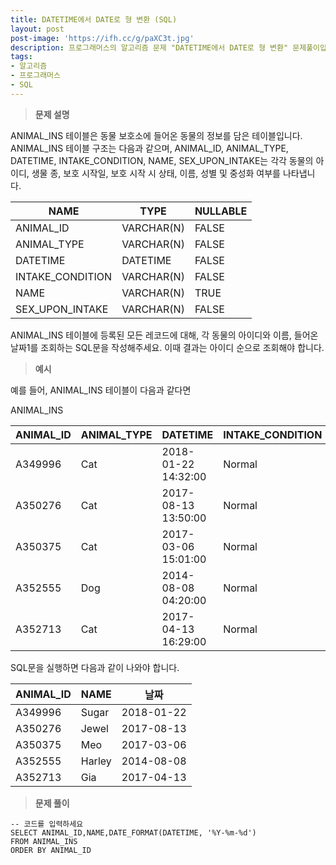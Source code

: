 ```yaml
---
title: DATETIME에서 DATE로 형 변환 (SQL)
layout: post
post-image: 'https://ifh.cc/g/paXC3t.jpg'
description: 프로그래머스의 알고리즘 문제 "DATETIME에서 DATE로 형 변환" 문제풀이입니다.
tags:
- 알고리즘
- 프로그래머스
- SQL
---
```



>**문제 설명**

ANIMAL_INS 테이블은 동물 보호소에 들어온 동물의 정보를 담은 테이블입니다. ANIMAL_INS 테이블 구조는 다음과 같으며, ANIMAL_ID, ANIMAL_TYPE, DATETIME, INTAKE_CONDITION, NAME, SEX_UPON_INTAKE는 각각 동물의 아이디, 생물 종, 보호 시작일, 보호 시작 시 상태, 이름, 성별 및 중성화 여부를 나타냅니다.

| NAME | TYPE | NULLABLE |
|--|--|--|
| ANIMAL_ID | VARCHAR(N) | FALSE |
| ANIMAL_TYPE | VARCHAR(N) | FALSE |
| DATETIME | DATETIME | FALSE |
| INTAKE_CONDITION | VARCHAR(N) | FALSE |
| NAME | VARCHAR(N) | TRUE |
| SEX_UPON_INTAKE | VARCHAR(N) | FALSE |

ANIMAL_INS 테이블에 등록된 모든 레코드에 대해, 각 동물의 아이디와 이름, 들어온 날짜1를 조회하는 SQL문을 작성해주세요. 이때 결과는 아이디 순으로 조회해야 합니다.

>**예시**

예를 들어, ANIMAL_INS 테이블이 다음과 같다면

ANIMAL_INS

| ANIMAL_ID | ANIMAL_TYPE | DATETIME | INTAKE_CONDITION | NAME | SEX_UPON_INTAKE |
|--|--|--|--|--|--|
| A349996 | Cat | 2018-01-22 14:32:00 | Normal | Sugar | Neutered Male |
| A350276 | Cat | 2017-08-13 13:50:00 | Normal | Jewel | Spayed Female |
| A350375 | Cat | 2017-03-06 15:01:00 | Normal | Meo | Neutered Male |
| A352555 | Dog | 2014-08-08 04:20:00 | Normal | Harley | Spayed Female |
| A352713 | Cat | 2017-04-13 16:29:00 | Normal | Gia | Spayed Female |

SQL문을 실행하면 다음과 같이 나와야 합니다.

| ANIMAL_ID | NAME | 날짜 |
|--|--|--|
| A349996 | Sugar | 2018-01-22 |
| A350276 | Jewel | 2017-08-13 |
| A350375 | Meo | 2017-03-06 |
| A352555 | Harley | 2014-08-08 |
| A352713 | Gia | 2017-04-13 |

>**문제 풀이**

	-- 코드를 입력하세요
	SELECT ANIMAL_ID,NAME,DATE_FORMAT(DATETIME, '%Y-%m-%d')
	FROM ANIMAL_INS
	ORDER BY ANIMAL_ID


